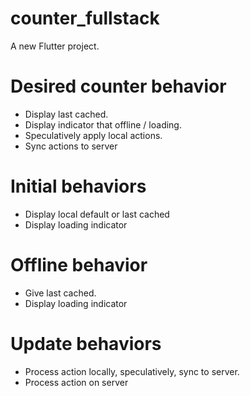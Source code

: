 # counter_fullstack

A new Flutter project.

# Desired counter behavior
* Display last cached.
* Display indicator that offline / loading.
* Speculatively apply local actions.
* Sync actions to server

# Initial behaviors
* Display local default or last cached
* Display loading indicator

# Offline behavior
* Give last cached.
* Display loading indicator

# Update behaviors
* Process action locally, speculatively, sync to server.
* Process action on server